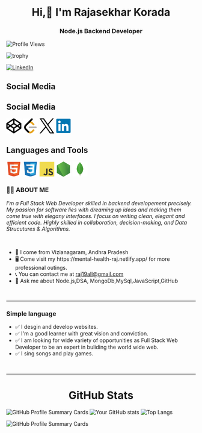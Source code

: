 <h1 align="center">Hi,👋 I'm Rajasekhar Korada</h1>
<h3 align="center">Node.js Backend Developer</h3>


![Profile Views](https://komarev.com/ghpvc/?username=RScodes1&color=brightgreen)

![trophy](https://github-profile-trophy.vercel.app/?username=RScodes1)

<p>
  <a href="https://www.linkedin.com/in/rajasekhar-korada-14b417177/">
    <img src="https://img.shields.io/badge/LinkedIn-rajasekhar--korada--14b417177-blue" alt="LinkedIn">
  </a>
</p>

## Social Media

## Social Media

[<img src="https://raw.githubusercontent.com/devicons/devicon/master/icons/codepen/codepen-plain.svg" alt="CodePen" width="40" height="40">][codepen]
[<img src="https://raw.githubusercontent.com/devicons/devicon/master/icons/leetcode/leetcode-original.svg" alt="LeetCode" width="40" height="40">][leetcode]
[<img src="https://raw.githubusercontent.com/devicons/devicon/master/icons/twitter/twitter-original.svg" alt="Twitter" width="40" height="40">][twitter]
[<img src="https://raw.githubusercontent.com/devicons/devicon/master/icons/linkedin/linkedin-original.svg" alt="LinkedIn" width="40" height="40">][linkedin]

[twitter]: https://twitter.com/charmerGod2
[linkedin]: https://www.linkedin.com/in/rajasekhar-korada-14b417177/
[codepen]: https://codepen.io/rajcodeshtml
[leetcode]: https://leetcode.com/sekharcodes


## Languages and Tools

[<img src="https://raw.githubusercontent.com/devicons/devicon/master/icons/html5/html5-original.svg" alt="HTML" width="40" height="40">][html-docs]
[<img src="https://raw.githubusercontent.com/devicons/devicon/master/icons/css3/css3-original.svg" alt="CSS" width="40" height="40">][css-docs]
[<img src="https://raw.githubusercontent.com/devicons/devicon/master/icons/javascript/javascript-original.svg" alt="JavaScript" width="40" height="40">][javascript-docs]
[<img src="https://raw.githubusercontent.com/devicons/devicon/master/icons/nodejs/nodejs-original.svg" alt="Node.js" width="40" height="40">][nodejs-docs]
[<img src="https://raw.githubusercontent.com/devicons/devicon/master/icons/mongodb/mongodb-original.svg" alt="MongoDB" width="40" height="40">][mongodb-docs]

[html-docs]: https://developer.mozilla.org/en-US/docs/Web/HTML
[css-docs]: https://developer.mozilla.org/en-US/docs/Web/CSS
[javascript-docs]: https://developer.mozilla.org/en-US/docs/Web/JavaScript
[nodejs-docs]: https://nodejs.org/en/docs/
[mongodb-docs]: https://docs.mongodb.com/




<h3>👨‍💻 ABOUT ME </h3>

<p style ="text-align = center;"><em>I'm a Full Stack Web Developer skilled in backend developement precisely. My passion for software lies with dreaming up ideas and making them come true with elegany interfaces. I focus on writing clean, elegant and efficient code. Highly skilled in collaboration, decision-making, and Data Strucutures & Algorithms.</em></p>

<br>
<ul>
    <li>📍 I come from Vizianagaram, Andhra Pradesh</li>
    <li>🖥️ Come visit my https://mental-health-raj.netlify.app/ for more professional outings.</li> 
    <li>📞 You can contact me at <a href = "mailto:raj19all@gmail.com">raj19all@gmail.com</a></li> 
     <li>💬 Ask me about Node.js,DSA, MongoDb,MySql,JavaScript,GitHub</li>
</ul>
<br>
<hr>

<h3>Simple language</h3>
    <ul>
        <li>✅ I desgin and develop websites.</li>
        <li>✅  I'm a good learner with great vision and conviction.</li>
        <li>✅ I am looking for wide variety of opportunities as Full Stack Web Developer to be an expert in buliding the world wide web.</li>
        <li>✅ I sing songs and play games.</li>
    </ul>
<br>
<hr>

  <h1 align = "center">GitHub Stats</h1>
  
![GitHub Profile Summary Cards](http://github-profile-summary-cards.vercel.app/api/cards/profile-details?username=RScodes1&theme=github_dark)   ![Your GitHub stats](https://github-readme-stats.vercel.app/api?username=RScodes1&show_icons=true&theme=radical)   ![Top Langs](https://github-readme-stats.vercel.app/api/top-langs?username=RScodes1&show_icons=true&locale=en&layout=compact)


   ![GitHub Profile Summary Cards](http://github-profile-summary-cards.vercel.app/api/cards/stats?username=RScodes1&theme=github_dark)


